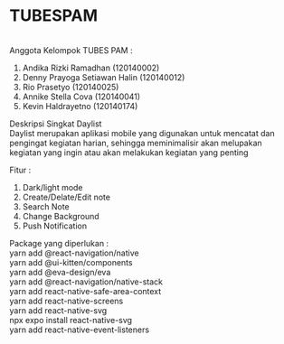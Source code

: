 # TUBESPAM
<br> Anggota Kelompok TUBES PAM : </br>
1. Andika Rizki Ramadhan (120140002) 
2. Denny Prayoga Setiawan Halin (120140012)
3. Rio Prasetyo (120140025)
4. Annike Stella Cova (120140041)
5. Kevin Haldrayetno (120140174)

Deskripsi Singkat Daylist 
<br> Daylist merupakan aplikasi mobile yang digunakan untuk mencatat dan pengingat kegiatan harian,
sehingga meminimalisir akan melupakan kegiatan yang ingin atau akan melakukan kegiatan yang penting </br>

Fitur :
1. Dark/light mode
2. Create/Delate/Edit note
3. Search Note
4. Change Background
5. Push Notification

Package yang diperlukan : <br>
yarn add @react-navigation/native<br>
yarn add @ui-kitten/components<br>
yarn add @eva-design/eva<br>
yarn add @react-navigation/native-stack<br>
yarn add react-native-safe-area-context<br>
yarn add react-native-screens<br>
yarn add react-native-svg<br>
npx expo install react-native-svg<br>
yarn add react-native-event-listeners<br>
